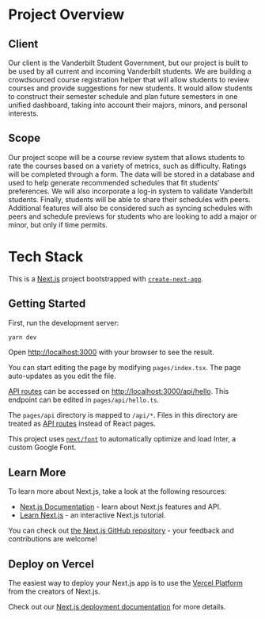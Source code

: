 # Project Overview

## Client

Our client is the Vanderbilt Student Government, but our project is built to be used by all current and incoming Vanderbilt students. We are building a crowdsourced course registration helper that will allow students to review courses and provide suggestions for new students. It would allow students to construct their semester schedule and plan future semesters in one unified dashboard, taking into account their majors, minors, and personal interests.

## Scope

Our project scope will be a course review system that allows students to rate the courses based on a variety of metrics, such as difficulty. Ratings will be completed through a form. The data will be stored in a database and used to help generate recommended schedules that fit students’ preferences. We will also incorporate a log-in system to validate Vanderbilt students. Finally, students will be able to share their schedules with peers. Additional features will also be considered such as syncing schedules with peers and schedule previews for students who are looking to add a major or minor, but only if time permits. 

# Tech Stack

This is a [Next.js](https://nextjs.org/) project bootstrapped with [`create-next-app`](https://github.com/vercel/next.js/tree/canary/packages/create-next-app).

## Getting Started

First, run the development server:

```bash
yarn dev
```

Open [http://localhost:3000](http://localhost:3000) with your browser to see the result.

You can start editing the page by modifying `pages/index.tsx`. The page auto-updates as you edit the file.

[API routes](https://nextjs.org/docs/api-routes/introduction) can be accessed on [http://localhost:3000/api/hello](http://localhost:3000/api/hello). This endpoint can be edited in `pages/api/hello.ts`.

The `pages/api` directory is mapped to `/api/*`. Files in this directory are treated as [API routes](https://nextjs.org/docs/api-routes/introduction) instead of React pages.

This project uses [`next/font`](https://nextjs.org/docs/basic-features/font-optimization) to automatically optimize and load Inter, a custom Google Font.

## Learn More

To learn more about Next.js, take a look at the following resources:

- [Next.js Documentation](https://nextjs.org/docs) - learn about Next.js features and API.
- [Learn Next.js](https://nextjs.org/learn) - an interactive Next.js tutorial.

You can check out [the Next.js GitHub repository](https://github.com/vercel/next.js/) - your feedback and contributions are welcome!

## Deploy on Vercel

The easiest way to deploy your Next.js app is to use the [Vercel Platform](https://vercel.com/new?utm_medium=default-template&filter=next.js&utm_source=create-next-app&utm_campaign=create-next-app-readme) from the creators of Next.js.

Check out our [Next.js deployment documentation](https://nextjs.org/docs/deployment) for more details.
